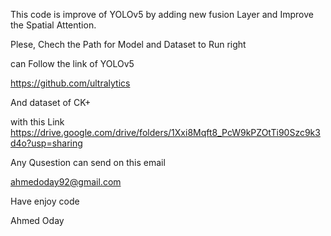 This code is improve of YOLOv5 by adding new fusion Layer and Improve the Spatial Attention.

Plese, Chech the Path for Model and Dataset to Run right

can Follow the link of YOLOv5 

https://github.com/ultralytics

And dataset of CK+ 

with this Link 
https://drive.google.com/drive/folders/1Xxi8Mqft8_PcW9kPZOtTi90Szc9k3d4o?usp=sharing

Any Qusestion can send on this email

ahmedoday92@gmail.com 

Have enjoy code 

Ahmed Oday
